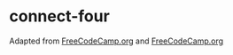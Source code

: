 # connect-four

Adapted from [FreeCodeCamp.org](https://www.youtube.com/watch?v=XpYz-q1lxu8) and [FreeCodeCamp.org](https://www.youtube.com/watch?v=8392NJjj8s0)
